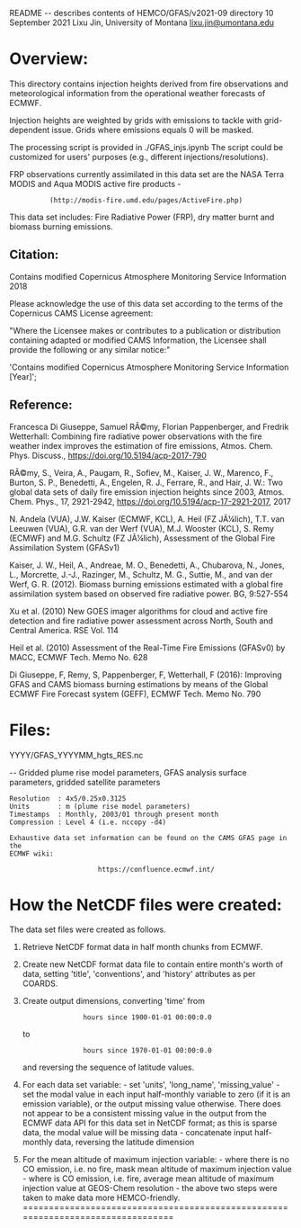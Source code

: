 README -- describes contents of HEMCO/GFAS/v2021-09 directory
10 September 2021
Lixu Jin, University of Montana
lixu.jin@umontana.edu

Overview:
================================================================================

This directory contains injection heights derived from
fire observations and meteorological information from the operational weather
forecasts of ECMWF.

Injection heights are weighted by grids with emissions to tackle with grid-dependent issue. 
Grids where emissions equals 0 will be masked. 

The processing script is provided in ./GFAS_injs.ipynb
The script could be customized for users' purposes (e.g., different injections/resolutions).

FRP observations currently assimilated in this data set are the NASA Terra MODIS
and Aqua MODIS active fire products - 

              (http://modis-fire.umd.edu/pages/ActiveFire.php)

This data set includes: Fire Radiative Power (FRP), dry matter burnt and biomass
burning emissions.

Citation:
--------------------------------------------------------------------------------
Contains modified Copernicus Atmosphere Monitoring Service Information 2018

Please acknowledge the use of this data set according to the terms of the
Copernicus CAMS License agreement:

"Where the Licensee makes or contributes to a publication or distribution
containing adapted or modified CAMS Information, the Licensee shall provide the
following or any similar notice:"

'Contains modified Copernicus Atmosphere Monitoring Service Information [Year]';

Reference:
--------------------------------------------------------------------------------
Francesca Di Giuseppe, Samuel RÃ©my, Florian Pappenberger, and Fredrik
Wetterhall: Combining fire radiative power observations with the fire weather
index improves the estimation of fire emissions, Atmos. Chem. Phys. Discuss.,
https://doi.org/10.5194/acp-2017-790

RÃ©my, S., Veira, A., Paugam, R., Sofiev, M., Kaiser, J. W., Marenco, F., Burton,
S. P., Benedetti, A., Engelen, R. J., Ferrare, R., and Hair, J. W.: Two global
data sets of daily fire emission injection heights since 2003, Atmos. Chem.
Phys., 17, 2921-2942, https://doi.org/10.5194/acp-17-2921-2017, 2017

N. Andela (VUA), J.W. Kaiser (ECMWF, KCL), A. Heil (FZ JÃ¼lich), T.T. van Leeuwen
(VUA), G.R. van der Werf (VUA), M.J. Wooster (KCL), S. Remy (ECMWF) and
M.G. Schultz (FZ JÃ¼lich), Assessment of the Global Fire Assimilation System
(GFASv1)

Kaiser, J. W., Heil, A., Andreae, M. O., Benedetti, A., Chubarova, N., Jones,
L., Morcrette, J.-J., Razinger, M., Schultz, M. G., Suttie, M., and van der
Werf, G. R. (2012). Biomass burning emissions estimated with a global fire
assimilation system based on observed fire radiative power. BG, 9:527-554

Xu et al. (2010) New GOES imager algorithms for cloud and active fire detection
and fire radiative power assessment across North, South and Central America.
RSE Vol. 114

Heil et al. (2010) Assessment of the Real-Time Fire Emissions (GFASv0) by MACC,
ECMWF Tech. Memo No. 628

Di Giuseppe, F, Remy, S, Pappenberger, F, Wetterhall, F (2016): Improving GFAS
and CAMS biomass burning estimations by means of the Global ECMWF Fire Forecast
system (GEFF), ECMWF Tech. Memo No. 790

Files:
================================================================================

YYYY/GFAS_YYYYMM_hgts_RES.nc

 -- Gridded plume rise model parameters, GFAS analysis surface parameters,
    gridded satellite parameters

    Resolution  : 4x5/0.25x0.3125
    Units       : m (plume rise model parameters)
    Timestamps  : Monthly, 2003/01 through present month
    Compression : Level 4 (i.e. nccopy -d4)

    Exhaustive data set information can be found on the CAMS GFAS page in the
    ECMWF wiki:

                          https://confluence.ecmwf.int/

How the NetCDF files were created:
================================================================================

The data set files were created as follows.

1) Retrieve NetCDF format data in half month chunks from ECMWF.

2) Create new NetCDF format data file to contain entire month's worth of data,
   setting 'title', 'conventions', and 'history' attributes as per COARDS.

3) Create output dimensions, converting 'time' from 

                      hours since 1900-01-01 00:00:0.0

   to

                      hours since 1970-01-01 00:00:0.0

   and reversing the sequence of latitude values.

4) For each data set variable:
       - set 'units', 'long_name', 'missing_value'
       - set the modal value in each input half-monthly variable to zero
         (if it is an emission variable), or the output missing value
         otherwise. There does not appear to be a consistent missing value
         in the output from the ECMWF data API for this data set in NetCDF
         format; as this is sparse data, the modal value will be missing data
       - concatenate input half-monthly data, reversing the latitude dimension

4) For the mean altitude of maximum injection variable:
       - where there is no CO emission, i.e. no fire, mask mean altitude of
         maximum injection value
       - where is CO emission, i.e. fire, average mean altitude of maximum
         injection value at GEOS-Chem resolution
       - the above two steps were taken to make data more HEMCO-friendly.
================================================================================

